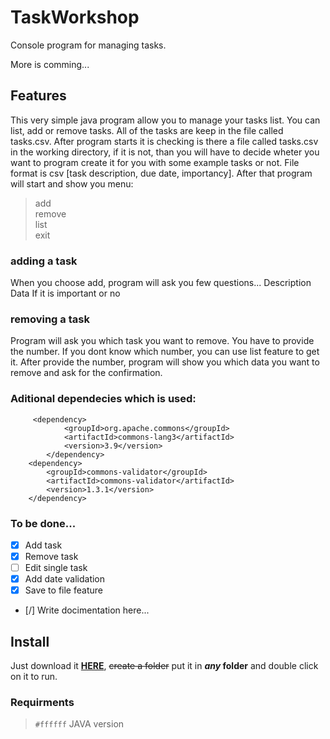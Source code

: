# TaskWorkshop
Console program for managing tasks.

More is comming...

## Features

This very simple java program allow you to manage your tasks list. You can list, add or remove tasks. All of the tasks are keep in the file called tasks.csv.
After program starts it is checking is there a file called tasks.csv in the working directory, if it is not, than you will have to decide wheter you want to program create it for you with some example tasks or not. File format is csv [task description, due date, importancy].
After that program will start and show you menu:

> add </br>
> remove</br>
> list</br>
> exit</br>

### adding a task
When you choose add, program will ask you few questions...
Description
Data
If it is important or no 

### removing a task
Program will ask you which task you want to remove. You have to provide the number.
If you dont know which number, you can use list feature to get it.
After provide the number, program will show you which data you want to remove and ask for the confirmation.


### Aditional dependecies which is used:

         <dependency>
                <groupId>org.apache.commons</groupId>
                <artifactId>commons-lang3</artifactId>
                <version>3.9</version>
            </dependency>
        <dependency>
            <groupId>commons-validator</groupId>
            <artifactId>commons-validator</artifactId>
            <version>1.3.1</version>
        </dependency>
        
### To be done...

- [X] Add task
- [X] Remove task
- [ ] Edit single task
- [X] Add date validation
- [X] Save to file feature
- [/] Write docimentation here...

## Install

Just download it [**HERE**](https://github.com/vtechldrk/Workshop-1/), ~~create a folder~~ put it in **_any_ folder** and double click on it to run.

### Requirments

> `#ffffff` JAVA version 
